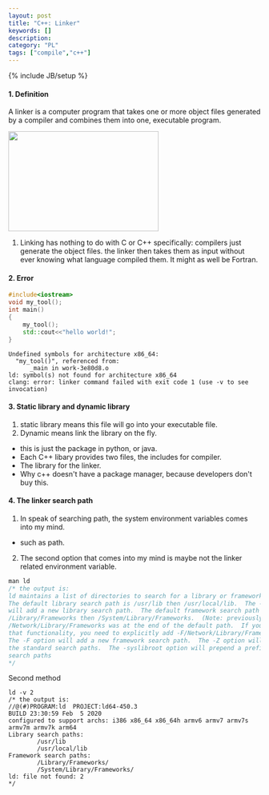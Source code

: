 ```yaml
--- 
layout: post 
title: "C++: Linker" 
keywords: [] 
description: 
category: "PL"
tags: ["compile","c++"] 
--- 
```

{% include JB/setup %}


#### 1. Definition
A linker is a computer program that takes one or more object files generated by
a compiler and combines them into one, executable program.

<img src="{{IMAGE_PATH}}/pl-compiler-c++-linker.png" width="300" height="200" />


1. Linking has nothing to do with C or C++ specifically: compilers just generate the object files.
   the linker then takes them as input without ever knowing what language compiled them. It might as
   well be Fortran.


#### 2. Error
```cpp
#include<iostream>
void my_tool();
int main()
{
	my_tool();
	std::cout<<"hello world!";
}


```



```
Undefined symbols for architecture x86_64:
  "my_tool()", referenced from:
      _main in work-3e80d8.o
ld: symbol(s) not found for architecture x86_64
clang: error: linker command failed with exit code 1 (use -v to see invocation)
```


#### 3. Static library and dynamic library
1. static library means this file will go into your executable file.
2. Dynamic means link the library on the fly.
-  this is just the package in python, or java.
- Each C++ libary provides two files, the includes for compiler.
- The library for the linker.
- Why c++ doesn't  have a package manager, because developers don't buy this.


#### 4. The linker search path

1. In speak of searching path, the system environment variables comes into my mind.
- such as path.
2. The second option that comes into my mind is maybe not the linker related
environment variable.


```cpp
man ld
/* the output is:
ld maintains a list of directories to search for a library or framework to use.
The default library search path is /usr/lib then /usr/local/lib.  The -L option
will add a new library search path.  The default framework search path is
/Library/Frameworks then /System/Library/Frameworks.  (Note: previously,
/Network/Library/Frameworks was at the end of the default path.  If you need
that functionality, you need to explicitly add -F/Network/Library/Frameworks).
The -F option will add a new framework search path.  The -Z option will remove
the standard search paths.  The -syslibroot option will prepend a prefix to all
search paths
*/
```

Second method

```shell
ld -v 2
/* the output is: 
//@(#)PROGRAM:ld  PROJECT:ld64-450.3
BUILD 23:30:59 Feb  5 2020
configured to support archs: i386 x86_64 x86_64h armv6 armv7 armv7s armv7m armv7k arm64
Library search paths:
        /usr/lib
        /usr/local/lib
Framework search paths:
        /Library/Frameworks/
        /System/Library/Frameworks/
ld: file not found: 2
*/
```



